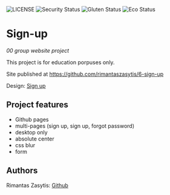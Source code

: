 ![LICENSE](https://img.shields.io/badge/license-MIT-blue.svg?style=flat-square)
![Security Status](https://img.shields.io/security-headers?label=Security&url=https%3A%2F%2Fgithub.com&style=flat-square)
![Gluten Status](https://img.shields.io/badge/Gluten-Free-green.svg)
![Eco Status](https://img.shields.io/badge/ECO-Friendly-green.svg)



# Sign-up

_00  group website project_


This project is for education porpuses only. 


Site published at https://github.com/rimantaszasytis/6-sign-up

Design: [Sign up](https://cdn.discordapp.com/attachments/648536139677958156/648860801997996052/day1dr.png)



## Project features

- Github pages
- multi-pages (sign up, sign up, forgot password)
- desktop only
- absolute center
- css blur
- form



## Authors

Rimantas Zasytis: [Github](https://github.com/rimantaszasytis)
